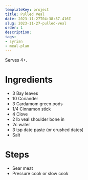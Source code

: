 ```yaml
---
templateKey: project
title: Pulled Veal
date: 2023-11-27T04:38:57.416Z
slug: 2023-11-27-pulled-veal
order: 1
description:
tags:
- syrian
- meal-plan
---
```


Serves 4+.

# Ingredients

- 3 Bay leaves
- 10 Coriander
- 3 Cardamom green pods
- 1/4 Cinnamon stick
- 4 Clove
- 2 lb veal shoulder bone in
- 2c water
- 3 tsp date paste (or crushed dates)
- Salt


# Steps

- Sear meat
- Pressure cook or slow cook
